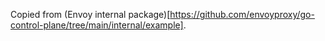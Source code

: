 Copied from (Envoy internal package)[https://github.com/envoyproxy/go-control-plane/tree/main/internal/example].
